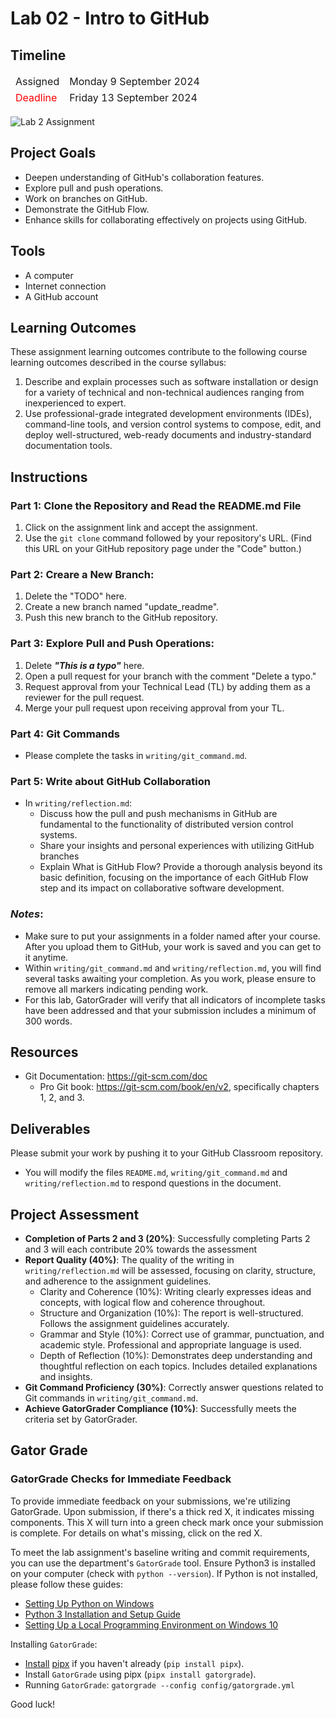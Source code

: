
# Lab 02 - Intro to GitHub

## Timeline
<table>
  <thead>
      <td style="text-align:left;">Assigned</td>
      <td style="text-align:left;">Monday 9 September 2024</td>
  </thead>
  <tfoot>
      <td style="text-align:left; color: red;">Deadline</td>
      <td style="text-align:left;">Friday 13 September 2024</td>
  </tfoot>
</table>

![Lab 2 Assignment](https://github.com/allegheny-college-cmpsc-104-Fall-2024/lab02/blob/main/graphics/github-mark2.png)

## Project Goals
- Deepen understanding of GitHub's collaboration features.
- Explore pull and push operations.
- Work on branches on GitHub.
- Demonstrate the GitHub Flow.
- Enhance skills for collaborating effectively on projects using GitHub.

## Tools
- A computer
- Internet connection
- A GitHub account

## Learning Outcomes
These assignment learning outcomes contribute to the following course learning outcomes described in the course syllabus:

1. Describe and explain processes such as software installation or design for a variety of technical and non-technical audiences ranging from inexperienced to expert.
2. Use professional-grade integrated development environments (IDEs), command-line tools, and version control systems to compose, edit, and deploy well-structured, web-ready documents and industry-standard documentation tools.

## Instructions

### Part 1: Clone the Repository and Read the README.md File 
1. Click on the assignment link and accept the assignment.
2. Use the `git clone` command followed by your repository's URL. (Find this URL on your GitHub repository page under the "Code" button.)

### Part 2: Creare a New Branch: 
1. Delete the "TODO" here.
2. Create a new branch named "update_readme".
3. Push this new branch to the GitHub repository.

### Part 3: Explore Pull and Push Operations: 
1. Delete _**"This is a typo"**_ here.
2. Open a pull request for your branch with the comment "Delete a typo."
3. Request approval from your Technical Lead (TL) by adding them as a reviewer for the pull request.
4. Merge your pull request upon receiving approval from your TL.

### Part 4: Git Commands
- Please complete the tasks in `writing/git_command.md`.

### Part 5: Write about GitHub Collaboration
- In `writing/reflection.md`:
    - Discuss how the pull and push mechanisms in GitHub are fundamental to the functionality of distributed version control systems.
    - Share your insights and personal experiences with utilizing GitHub branches
    - Explain What is GitHub Flow? Provide a thorough analysis beyond its basic definition, focusing on the importance of each GitHub Flow step and its impact on collaborative software development.

### _Notes_: 
- Make sure to put your assignments in a folder named after your course. After you upload them to GitHub, your work is saved and you can get to it anytime.
- Within `writing/git_command.md` and `writing/reflection.md`, you will find several tasks awaiting your completion. As you work, please ensure to remove all markers indicating pending work. 
- For this lab, GatorGrader will verify that all indicators of incomplete tasks have been addressed and that your submission includes a minimum of 300 words.

## Resources
- Git Documentation: https://git-scm.com/doc
    - Pro Git book: https://git-scm.com/book/en/v2, specifically chapters 1, 2, and 3. 

## Deliverables
Please submit your work by pushing it to your GitHub Classroom repository.
- You will modify the files `README.md`, `writing/git_command.md` and `writing/reflection.md` to respond questions in the document.

## Project Assessment
- **Completion of Parts 2 and 3 (20%)**: Successfully completing Parts 2 and 3 will each contribute 20% towards the assessment
- **Report Quality (40%)**: The quality of the writing in `writing/reflection.md` will be assessed, focusing on clarity, structure, and adherence to the assignment guidelines.
    - Clarity and Coherence (10%): Writing clearly expresses ideas and concepts, with logical flow and coherence throughout.
    - Structure and Organization (10%): The report is well-structured. Follows the assignment guidelines accurately.
    - Grammar and Style (10%): Correct use of grammar, punctuation, and academic style. Professional and appropriate language is used.
    - Depth of Reflection (10%): Demonstrates deep understanding and thoughtful reflection on each topics. Includes detailed explanations and insights.
- **Git Command Proficiency (30%)**: Correctly answer questions related to Git commands in `writing/git_command.md`.
- **Achieve GatorGrader Compliance (10%)**: Successfully meets the criteria set by GatorGrader.

## Gator Grade
### GatorGrade Checks for Immediate Feedback

To provide immediate feedback on your submissions, we're utilizing GatorGrade. Upon submission, if there's a thick red X, it indicates missing components. This X will turn into a green check mark once your submission is complete. For details on what's missing, click on the red X.

To meet the lab assignment's baseline writing and commit requirements, you can use the department's `GatorGrade` tool. Ensure Python3 is installed on your computer (check with `python --version`). If Python is not installed, please follow these guides:

- [Setting Up Python on Windows](https://realpython.com/lessons/python-windows-setup/)
- [Python 3 Installation and Setup Guide](https://realpython.com/installing-python/)
- [Setting Up a Local Programming Environment on Windows 10](https://www.digitalocean.com/community/tutorials/how-to-install-python-3-and-set-up-a-local-programming-environment-on-windows-10)

Installing `GatorGrade`:

- [Install](https://pipx.pypa.io/stable/) [pipx](https://pipx.pypa.io/stable/) if you haven't already (`pip install pipx`).
- Install `GatorGrade` using pipx (`pipx install gatorgrade`).
- Running `GatorGrade`:
 `gatorgrade --config config/gatorgrade.yml`

Good luck!
